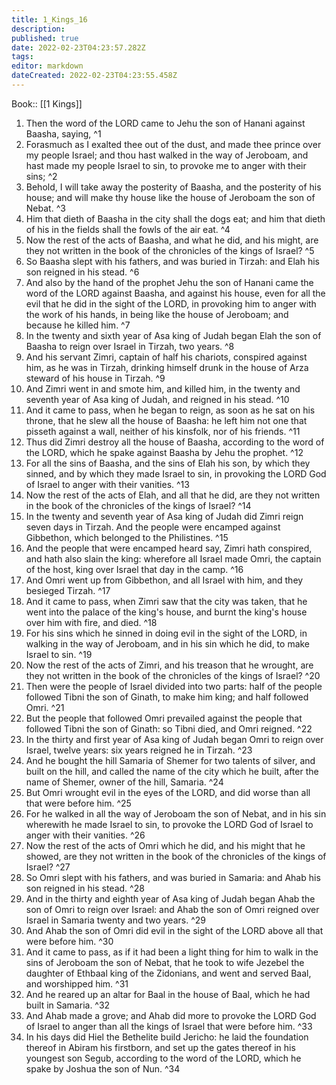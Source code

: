 ```yaml
---
title: 1_Kings_16
description: 
published: true
date: 2022-02-23T04:23:57.282Z
tags: 
editor: markdown
dateCreated: 2022-02-23T04:23:55.458Z
---
```


 Book:: [[1 Kings]]
 1. Then the word of the LORD came to Jehu the son of Hanani against Baasha, saying, ^1
 2. Forasmuch as I exalted thee out of the dust, and made thee prince over my people Israel; and thou hast walked in the way of Jeroboam, and hast made my people Israel to sin, to provoke me to anger with their sins; ^2
 3. Behold, I will take away the posterity of Baasha, and the posterity of his house; and will make thy house like the house of Jeroboam the son of Nebat. ^3
 4. Him that dieth of Baasha in the city shall the dogs eat; and him that dieth of his in the fields shall the fowls of the air eat. ^4
 5. Now the rest of the acts of Baasha, and what he did, and his might, are they not written in the book of the chronicles of the kings of Israel? ^5
 6. So Baasha slept with his fathers, and was buried in Tirzah: and Elah his son reigned in his stead. ^6
 7. And also by the hand of the prophet Jehu the son of Hanani came the word of the LORD against Baasha, and against his house, even for all the evil that he did in the sight of the LORD, in provoking him to anger with the work of his hands, in being like the house of Jeroboam; and because he killed him. ^7
 8. In the twenty and sixth year of Asa king of Judah began Elah the son of Baasha to reign over Israel in Tirzah, two years. ^8
 9. And his servant Zimri, captain of half his chariots, conspired against him, as he was in Tirzah, drinking himself drunk in the house of Arza steward of his house in Tirzah. ^9
 10. And Zimri went in and smote him, and killed him, in the twenty and seventh year of Asa king of Judah, and reigned in his stead. ^10
 11. And it came to pass, when he began to reign, as soon as he sat on his throne, that he slew all the house of Baasha: he left him not one that pisseth against a wall, neither of his kinsfolk, nor of his friends. ^11
 12. Thus did Zimri destroy all the house of Baasha, according to the word of the LORD, which he spake against Baasha by Jehu the prophet. ^12
 13. For all the sins of Baasha, and the sins of Elah his son, by which they sinned, and by which they made Israel to sin, in provoking the LORD God of Israel to anger with their vanities. ^13
 14. Now the rest of the acts of Elah, and all that he did, are they not written in the book of the chronicles of the kings of Israel? ^14
 15. In the twenty and seventh year of Asa king of Judah did Zimri reign seven days in Tirzah. And the people were encamped against Gibbethon, which belonged to the Philistines. ^15
 16. And the people that were encamped heard say, Zimri hath conspired, and hath also slain the king: wherefore all Israel made Omri, the captain of the host, king over Israel that day in the camp. ^16
 17. And Omri went up from Gibbethon, and all Israel with him, and they besieged Tirzah. ^17
 18. And it came to pass, when Zimri saw that the city was taken, that he went into the palace of the king's house, and burnt the king's house over him with fire, and died. ^18
 19. For his sins which he sinned in doing evil in the sight of the LORD, in walking in the way of Jeroboam, and in his sin which he did, to make Israel to sin. ^19
 20. Now the rest of the acts of Zimri, and his treason that he wrought, are they not written in the book of the chronicles of the kings of Israel? ^20
 21. Then were the people of Israel divided into two parts: half of the people followed Tibni the son of Ginath, to make him king; and half followed Omri. ^21
 22. But the people that followed Omri prevailed against the people that followed Tibni the son of Ginath: so Tibni died, and Omri reigned. ^22
 23. In the thirty and first year of Asa king of Judah began Omri to reign over Israel, twelve years: six years reigned he in Tirzah. ^23
 24. And he bought the hill Samaria of Shemer for two talents of silver, and built on the hill, and called the name of the city which he built, after the name of Shemer, owner of the hill, Samaria. ^24
 25. But Omri wrought evil in the eyes of the LORD, and did worse than all that were before him. ^25
 26. For he walked in all the way of Jeroboam the son of Nebat, and in his sin wherewith he made Israel to sin, to provoke the LORD God of Israel to anger with their vanities. ^26
 27. Now the rest of the acts of Omri which he did, and his might that he showed, are they not written in the book of the chronicles of the kings of Israel? ^27
 28. So Omri slept with his fathers, and was buried in Samaria: and Ahab his son reigned in his stead. ^28
 29. And in the thirty and eighth year of Asa king of Judah began Ahab the son of Omri to reign over Israel: and Ahab the son of Omri reigned over Israel in Samaria twenty and two years. ^29
 30. And Ahab the son of Omri did evil in the sight of the LORD above all that were before him. ^30
 31. And it came to pass, as if it had been a light thing for him to walk in the sins of Jeroboam the son of Nebat, that he took to wife Jezebel the daughter of Ethbaal king of the Zidonians, and went and served Baal, and worshipped him. ^31
 32. And he reared up an altar for Baal in the house of Baal, which he had built in Samaria. ^32
 33. And Ahab made a grove; and Ahab did more to provoke the LORD God of Israel to anger than all the kings of Israel that were before him. ^33
 34. In his days did Hiel the Bethelite build Jericho: he laid the foundation thereof in Abiram his firstborn, and set up the gates thereof in his youngest son Segub, according to the word of the LORD, which he spake by Joshua the son of Nun. ^34
